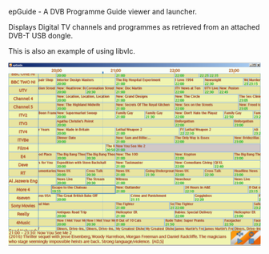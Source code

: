 epGuide - A DVB Programme Guide viewer and launcher.

Displays Digital TV channels and programmes as retrieved from an attached DVB-T USB dongle.

This is also an example of using libvlc.


![screenshots of app](./screen.png)

